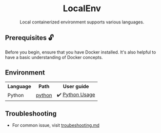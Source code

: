 <h1 align="center">LocalEnv</h1>

<p align="center">Local containerized environment supports various languages.</p>

## Prerequisites 🔓

Before you begin, ensure that you have Docker installed. It's also helpful to have a basic understanding of Docker concepts.

## Environment

<table>
    <tr>
        <th>Language</th>
        <th>Path</th>
        <th>User guide</th>
    </tr>
    <tr>
        <td>Python</td>
        <td><a href="./env/python/">python</a></td>
        <td>✔️ <a href="./env/python/README.md">Python Usage</a></td>
    </tr>
</table>

## Troubleshooting

- For common issue, visit [troubeshooting.md](./docs/troubeshooting.md)
